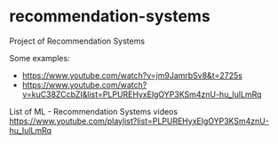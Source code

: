# recommendation-systems
Project of Recommendation Systems

Some examples:

- https://www.youtube.com/watch?v=jm9JamrbSv8&t=2725s
- https://www.youtube.com/watch?v=kuC38ZCcbZI&list=PLPUREHyxElgOYP3KSm4znU-hu_IulLmRq

List of ML - Recommendation Systems videos
https://www.youtube.com/playlist?list=PLPUREHyxElgOYP3KSm4znU-hu_IulLmRq
